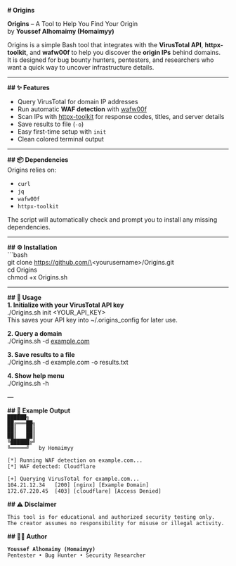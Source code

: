 **# Origins**

**Origins** – A Tool to Help You Find Your Origin    
by **Youssef Alhomaimy (Homaimyy)**  

Origins is a simple Bash tool that integrates with the **VirusTotal API**, **httpx-toolkit**, and **wafw00f** to help you discover the **origin IPs** behind domains.    
It is designed for bug bounty hunters, pentesters, and researchers who want a quick way to uncover infrastructure details.

---

**## ✨ Features**  
- Query VirusTotal for domain IP addresses    
- Run automatic **WAF detection** with [wafw00f](https://github.com/EnableSecurity/wafw00f)    
- Scan IPs with [httpx-toolkit](https://github.com/projectdiscovery/httpx) for response codes, titles, and server details    
- Save results to file (`-o`)    
- Easy first-time setup with `init`    
- Clean colored terminal output  

---

**## 📦 Dependencies**  
Origins relies on:  
- `curl`  
- `jq`  
- `wafw00f`  
- `httpx-toolkit`

The script will automatically check and prompt you to install any missing dependencies.

---

**## ⚙️ Installation**  
\`\`\`bash  
git clone https://github.com/\<yourusername\>/Origins.git  
cd Origins  
chmod \+x Origins.sh

---

**## 🚀 Usage**  
**1. Initialize with your VirusTotal API key**  
./Origins.sh init \<YOUR\_API\_KEY\>  
This saves your API key into \~/.origins\_config for later use.

**2. Query a domain**  
./Origins.sh -d [example.com](http://example.com)

**3. Save results to a file**  
./Origins.sh \-d example.com \-o results.txt

**4. Show help menu**  
./Origins.sh \-h

—

**## 📖 Example Output**  
   `██████╗`  
  `██╔═══██╗`  
  `██║   ██║`  
  `██║   ██║`  
  `╚██████╔╝`  
   `╚═════╝   by Homaimyy`

`[*] Running WAF detection on example.com...`  
`[*] WAF detected: Cloudflare`

`[+] Querying VirusTotal for example.com...`  
`104.21.12.34   [200] [nginx] [Example Domain]`  
`172.67.220.45  [403] [cloudflare] [Access Denied]`

**## ⚠️ Disclaimer**

`This tool is for educational and authorized security testing only.`  
 `The creator assumes no responsibility for misuse or illegal activity.`

**## 🧑‍💻 Author**

**`Youssef Alhomaimy (Homaimyy)`**  
 `Pentester • Bug Hunter • Security Researcher`

